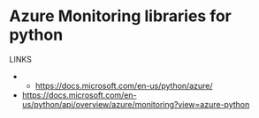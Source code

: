 # Azure Monitoring libraries for python

LINKS
- - https://docs.microsoft.com/en-us/python/azure/
- https://docs.microsoft.com/en-us/python/api/overview/azure/monitoring?view=azure-python
